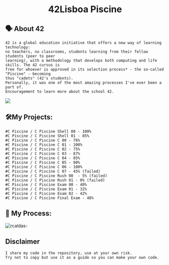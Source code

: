 <h1 align="center">
	42Lisboa Piscine
</h1>

## 🗣️ About 42

	42 is a global education initiative that offers a new way of learning technology:
	no teachers, no classrooms, students learning from their fellow students (peer to peer
	learning), with a methodology that develops both computing and life skills. The 42 cursus is
	free for whoever is approved in its selection process* - the so-called "Piscine" - becoming
	thus "cadets" (42's students).
	Personally, it was one of the most amazing processes I've ever been a part of.
	Encouragement to learn more about the school 42.

  <img src="https://static.globalnoticias.pt/dv/image.jpg?brand=DV&type=generate&guid=4d14058e-7e5f-4322-ad90-fb269b89bf09">


## 🛠️My Projects:

	#C Piscine / C Piscine Shell 00 - 100% 
	#C Piscine / C Piscine Shell 01 - 85%
	#C Piscine / C Piscine C 00 - 76% 
	#C Piscine / C Piscine C 01 - 100% 
	#C Piscine / C Piscine C 02 - 75%
	#C Piscine / C Piscine C 03 - 87% 
	#C Piscine / C Piscine C 04 - 85% 
	#C Piscine / C Piscine C 05 - 80% 
	#C Piscine / C Piscine C 06 - 100% 
	#C Piscine / C Piscine C 07 - 45% (failed) 
	#C Piscine / C Piscine Rush 00  - 5% (failed) 
	#C Piscine / C Piscine Rush 01 - 0% (failed) 
	#C Piscine / C Piscine Exam 00 - 48% 
	#C Piscine / C Piscine Exam 01 - 32% 
	#C Piscine / C Piscine Exam 02 - 42% 
	#C Piscine / C Piscine Final Exam - 48%
  
  
## 🌌 My Process:
  <img align="center" alt="rcaldas-" src="https://cdn.discordapp.com/attachments/1059801232010645557/1059874277098266635/Lista_processos_42Lisboa.png">
  
## Disclaimer
	I share my code in the repository, use at your own risk.
	Try not to copy but use it as a guide so you can make your own code.
